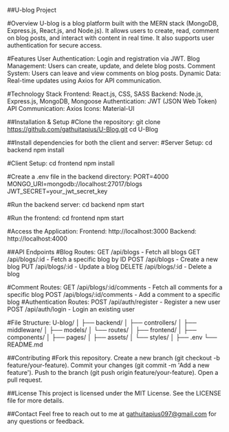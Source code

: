 ##U-blog Project

#Overview
U-blog is a blog platform built with the MERN stack (MongoDB, Express.js, React.js, and Node.js).
It allows users to create, read, comment on blog posts, and interact with content in real time.
It also supports user authentication for secure access.

#Features
User Authentication: Login and registration via JWT.
Blog Management: Users can create, update, and delete blog posts.
Comment System: Users can leave and view comments on blog posts.
Dynamic Data: Real-time updates using Axios for API communication.

#Technology Stack
Frontend: React.js, CSS, SASS
Backend: Node.js, Express.js, MongoDB, Mongoose
Authentication: JWT (JSON Web Token)
API Communication: Axios
Icons: Material-UI

##Installation & Setup
#Clone the repository:
git clone https://github.com/gathuitapius/U-Blog.git
cd U-Blog

##Install dependencies for both the client and server:
#Server Setup:
cd backend
npm install

#Client Setup:
cd frontend
npm install

#Create a .env file in the backend directory:
PORT=4000
MONGO_URI=mongodb://localhost:27017/blogs
JWT_SECRET=your_jwt_secret_key

#Run the backend server:
cd backend
npm start

#Run the frontend:
cd frontend
npm start

#Access the Application:
Frontend: http://localhost:3000
Backend: http://localhost:4000

##API Endpoints
#Blog Routes:
GET /api/blogs - Fetch all blogs
GET /api/blogs/:id - Fetch a specific blog by ID
POST /api/blogs - Create a new blog
PUT /api/blogs/:id - Update a blog
DELETE /api/blogs/:id - Delete a blog

#Comment Routes:
GET /api/blogs/:id/comments - Fetch all comments for a specific blog
POST /api/blogs/:id/comments - Add a comment to a specific blog
#Authentication Routes:
POST /api/auth/register - Register a new user
POST /api/auth/login - Login an existing user

#File Structure:
U-blog/
│
├── backend/
│   ├── controllers/
│   ├── middleware/
│   ├── models/
│   └── routes/
│
├── frontend/
│   ├── components/
│   ├── pages/
│   ├── assets/
│   └── styles/
│
├── .env
└── README.md

##Contributing
#Fork this repository.
Create a new branch (git checkout -b feature/your-feature).
Commit your changes (git commit -m 'Add a new feature').
Push to the branch (git push origin feature/your-feature).
Open a pull request.

##License
This project is licensed under the MIT License. See the LICENSE file for more details.

##Contact
Feel free to reach out to me at gathuitapius097@gmail.com for any questions or feedback.
